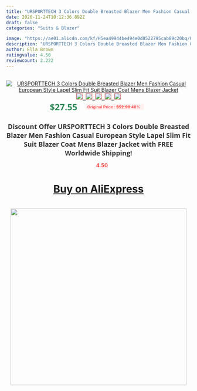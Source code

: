 ```yaml
---
title: "URSPORTTECH 3 Colors Double Breasted Blazer Men Fashion Casual European Style Lapel Slim Fit Suit Blazer Coat Mens Blazer Jacket"
date: 2020-11-24T10:12:36.892Z
draft: false
categories: "Suits & Blazer"

image: "https://ae01.alicdn.com/kf/H5ea49944be494e0d8522795cab89c20bq/URSPORTTECH-3-Colors-Double-Breasted-Blazer-Men-Fashion-Casual-European-Style-Lapel-Slim-Fit-Suit-Blazer.jpg"
description: "URSPORTTECH 3 Colors Double Breasted Blazer Men Fashion Casual European Style Lapel Slim Fit Suit Blazer Coat Mens Blazer Jacket"
author: Ella Brown
ratingvalue: 4.50
reviewcount: 2.222
---
```

<br>
<div style="text-align: center;">
<a href="https://s.click.aliexpress.com/e/_A2QQIv" target="_blank" rel="nofollow noopener noreferrer"><img alt="URSPORTTECH 3 Colors Double Breasted Blazer Men Fashion Casual European Style Lapel Slim Fit Suit Blazer Coat Mens Blazer Jacket" class="magnifier-image" src="https://ae01.alicdn.com/kf/H5ea49944be494e0d8522795cab89c20bq/URSPORTTECH-3-Colors-Double-Breasted-Blazer-Men-Fashion-Casual-European-Style-Lapel-Slim-Fit-Suit-Blazer.jpg_640x640.jpg">
<br>
<img style="border:1px solid salmon" src="https://ae01.alicdn.com/kf/H5ea49944be494e0d8522795cab89c20bq/URSPORTTECH-3-Colors-Double-Breasted-Blazer-Men-Fashion-Casual-European-Style-Lapel-Slim-Fit-Suit-Blazer.jpg_120x120.jpg">&nbsp;&nbsp;<img style="border:1px solid salmon" src="https://ae01.alicdn.com/kf/H341a7d8ce438449ba7014835efbf8445N/URSPORTTECH-3-Colors-Double-Breasted-Blazer-Men-Fashion-Casual-European-Style-Lapel-Slim-Fit-Suit-Blazer.jpg_120x120.jpg">&nbsp;&nbsp;<img style="border:1px solid salmon" src="https://ae01.alicdn.com/kf/Hf3f87d486922447ba03603267a0254b1k/URSPORTTECH-3-Colors-Double-Breasted-Blazer-Men-Fashion-Casual-European-Style-Lapel-Slim-Fit-Suit-Blazer.jpg_120x120.jpg">&nbsp;&nbsp;<img style="border:1px solid salmon" src="https://ae01.alicdn.com/kf/H983edefadb1c4c5a982fd0cd9cfcd61cV/URSPORTTECH-3-Colors-Double-Breasted-Blazer-Men-Fashion-Casual-European-Style-Lapel-Slim-Fit-Suit-Blazer.jpg_120x120.jpg">&nbsp;&nbsp;<img style="border:1px solid salmon" src="https://ae01.alicdn.com/kf/H581fb11a89aa4e6c9df8685ce7539614L/URSPORTTECH-3-Colors-Double-Breasted-Blazer-Men-Fashion-Casual-European-Style-Lapel-Slim-Fit-Suit-Blazer.jpg_120x120.jpg"></a></div><br0>
<div style="text-align: center;"><span style="background-color: white; border: 0px; box-sizing: border-box; color: seagreen; display: inline-block; font-family: &quot;open sans&quot; , &quot;arial&quot; , &quot;helvetica&quot; , sans-serif , &quot;heiti&quot;; font-size: 24px; font-stretch: inherit; font-weight: 700; line-height: inherit; margin: 0px 10px 0px 0px; padding: 0px; vertical-align: middle;">$27.55 </span>
<span style="background: rgb(255 , 241 , 241); border-radius: 3px; border: 0px; box-sizing: border-box; color: #ff4747; display: inline-block; font-family: inherit; font-size: 12px; font-stretch: inherit; font-style: inherit; font-variant: inherit; font-weight: 600; line-height: inherit; margin: 0px; padding: 2px 5px; transform: scale(0.9); vertical-align: middle;">Original Price : <b style="text-decoration: line-through;">$52.99 </b> 48%&nbsp;&nbsp;</span></div>
<h1 style="color: #333333; display: inline-block; font-family: &quot;open sans&quot; , &quot;arial&quot; , &quot;helvetica&quot; , sans-serif , &quot;heiti&quot;; font-size: 18px; font-stretch: inherit; font-weight: 700; text-align: center;">Discount Offer URSPORTTECH 3 Colors Double Breasted Blazer Men Fashion Casual European Style Lapel Slim Fit Suit Blazer Coat Mens Blazer Jacket with FREE Worldwide Shipping!</h1>
<div style="color: #ff4747; text-align: center;">
<img src="https://4.bp.blogspot.com/-M0ZcTcb-5uY/XleCXlxnR4I/AAAAAAAAAEc/OrjgMkXV1oMQFaCRZj5HQwOCBcu3w1FegCPcBGAYYCw/s1600/star.png" style="height: 15px;">&nbsp;<b>4.50</b></div>
<div class="button_cont" align="center"><a class="buynow_a" href="https://s.click.aliexpress.com/e/_A2QQIv" target="_blank" rel="nofollow noopener noreferrer"><H1>Buy on AliExpress</H1></a></div><br>
<div class="separator" style="clear: both; text-align: center;">
<img src="https://lh3.googleusercontent.com/-pTy5HemUv9M/XlePHvY0dAI/AAAAAAAAAE4/0nX5iRUoIWY8eMW9Dpxeirr157OZliDIgCLcBGAsYHQ/s1600/badge.gif" width="480">
</div>
